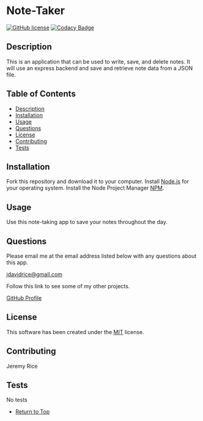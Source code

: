 # Note-Taker

[![GitHub license](https://img.shields.io/badge/license-MIT-brightgreen)](https://img.shields.io/badge/license-MIT-brightgreen) [![Codacy Badge](https://app.codacy.com/project/badge/Grade/fc0714f2240d46cd80f7391430365b0e)](https://www.codacy.com/gh/jdavidrice/Note-Taker/dashboard?utm_source=github.com&amp;utm_medium=referral&amp;utm_content=jdavidrice/Note-Taker&amp;utm_campaign=Badge_Grade)

## Description 

This is an application that can be used to write, save, and delete notes. It will use an express backend and save and retrieve note data from a JSON file. 

## Table of Contents

*   [Description](#Description)
*   [Installation](#Installation)
*   [Usage](#Usage)
*   [Questions](#Questions)
*   [License](#License)
*   [Contributing](#Contributing)
*   [Tests](#Tests)

## Installation

Fork this repository and download it to your computer. Install [Node.js](https://nodejs.org/en/download/) for your operating system. Install the Node Project Manager [NPM](https://docs.npmjs.com/downloading-and-installing-node-js-and-npm).

## Usage 

Use this note-taking app to save your notes throughout the day. 

## Questions

Please email me at the email address listed below with any questions about this app. 

[jdavidrice@gmail.com](mailto:jdavidrice@gmail.com)

Follow this link to see some of my other projects.

[GitHub Profile](https://github.com/jdavidrice)

## License
    
This software has been created under the [MIT](https://choosealicense.com/licenses/mit/) license.

## Contributing

  Jeremy Rice

## Tests

No tests

*   [Return to Top](#Description)
